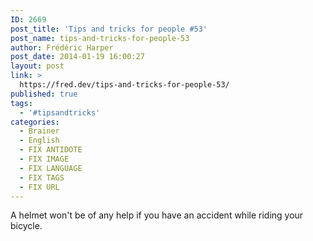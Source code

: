 ```yaml
---
ID: 2669
post_title: 'Tips and tricks for people #53'
post_name: tips-and-tricks-for-people-53
author: Frédéric Harper
post_date: 2014-01-19 16:00:27
layout: post
link: >
  https://fred.dev/tips-and-tricks-for-people-53/
published: true
tags:
  - '#tipsandtricks'
categories:
  - Brainer
  - English
  - FIX ANTIDOTE
  - FIX IMAGE
  - FIX LANGUAGE
  - FIX TAGS
  - FIX URL
---
```

<p>A helmet won't be of any help if you have an accident while riding your bicycle.</p> 